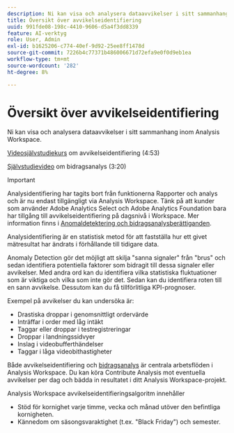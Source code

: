 ```yaml
---
description: Ni kan visa och analysera dataavvikelser i sitt sammanhang, inom Analysis Workspace.
title: Översikt över avvikelseidentifiering
uuid: 991fde08-198c-4410-9606-d5a4f3dd8339
feature: AI-verktyg
role: User, Admin
exl-id: b1625206-c774-40ef-9d92-25ee8ff1478d
source-git-commit: 7226b4c77371b486006671d72efa9e0f0d9eb1ea
workflow-type: tm+mt
source-wordcount: '282'
ht-degree: 8%

---
```


# Översikt över avvikelseidentifiering

Ni kan visa och analysera dataavvikelser i sitt sammanhang inom Analysis Workspace.

[Videosjälvstudiekurs](https://experienceleague.adobe.com/docs/analytics-learn/tutorials/data-science/anomaly-detection-in-analysis-workspace.html)  om avvikelseidentifiering (4:53)

[Självstudievideo](https://experienceleague.adobe.com/docs/analytics-learn/tutorials/data-science/contribution-analysis-workspace.html)  om bidragsanalys (3:20)

>[!IMPORTANT]
>
>Analysidentifiering har tagits bort från funktionerna Rapporter och analys och är nu endast tillgängligt via Analysis Workspace. Tänk på att kunder som använder Adobe Analytics Select och Adobe Analytics Foundation bara har tillgång till avvikelseidentifiering på dagsnivå i Workspace. Mer information finns i [Anomaldetektering och bidragsanalysberättiganden](/help/analyze/analysis-workspace/virtual-analyst/contribution-analysis/ca-tokens.md#section_9278D58F21A840AA9B1ED1BD07A1EF0A).

Analysidentifiering är en statistisk metod för att fastställa hur ett givet mätresultat har ändrats i förhållande till tidigare data.

Anomaly Detection gör det möjligt att skilja &quot;sanna signaler&quot; från &quot;brus&quot; och sedan identifiera potentiella faktorer som bidragit till dessa signaler eller avvikelser. Med andra ord kan du identifiera vilka statistiska fluktuationer som är viktiga och vilka som inte gör det. Sedan kan du identifiera roten till en sann avvikelse. Dessutom kan du få tillförlitliga KPI-prognoser.

Exempel på avvikelser du kan undersöka är:

* Drastiska droppar i genomsnittligt ordervärde
* Inträffar i order med låg intäkt
* Taggar eller droppar i testregistreringar
* Droppar i landningssidvyer
* Inslag i videobufferthändelser
* Taggar i låga videobithastigheter

Både avvikelseidentifiering och [bidragsanalys](https://experienceleague.adobe.com/docs/analytics/analyze/analysis-workspace/virtual-analyst/anomaly-detection/anomaly-detection.html) är centrala arbetsflöden i Analysis Workspace. Du kan köra Contribute Analysis mot eventuella avvikelser per dag och bädda in resultatet i ditt Analysis Workspace-projekt.

Analysis Workspace avvikelseidentifieringsalgoritm innehåller

* Stöd för kornighet varje timme, vecka och månad utöver den befintliga kornigheten.
* Kännedom om säsongsvaraktighet (t.ex. &quot;Black Friday&quot;) och semester.
